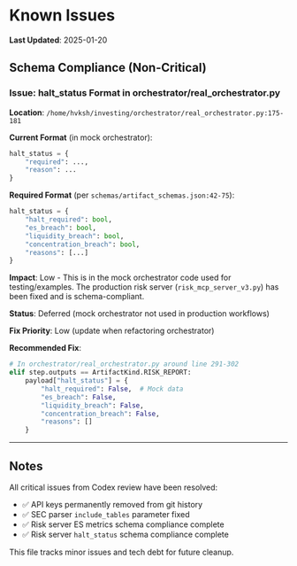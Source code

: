 # Known Issues

**Last Updated**: 2025-01-20

## Schema Compliance (Non-Critical)

### Issue: halt_status Format in orchestrator/real_orchestrator.py

**Location**: `/home/hvksh/investing/orchestrator/real_orchestrator.py:175-181`

**Current Format** (in mock orchestrator):
```python
halt_status = {
    "required": ...,
    "reason": ...
}
```

**Required Format** (per `schemas/artifact_schemas.json:42-75`):
```python
halt_status = {
    "halt_required": bool,
    "es_breach": bool,
    "liquidity_breach": bool,
    "concentration_breach": bool,
    "reasons": [...]
}
```

**Impact**: Low - This is in the mock orchestrator code used for testing/examples. The production risk server (`risk_mcp_server_v3.py`) has been fixed and is schema-compliant.

**Status**: Deferred (mock orchestrator not used in production workflows)

**Fix Priority**: Low (update when refactoring orchestrator)

**Recommended Fix**:
```python
# In orchestrator/real_orchestrator.py around line 291-302
elif step.outputs == ArtifactKind.RISK_REPORT:
    payload["halt_status"] = {
        "halt_required": False,  # Mock data
        "es_breach": False,
        "liquidity_breach": False,
        "concentration_breach": False,
        "reasons": []
    }
```

---

## Notes

All critical issues from Codex review have been resolved:
- ✅ API keys permanently removed from git history
- ✅ SEC parser `include_tables` parameter fixed
- ✅ Risk server ES metrics schema compliance complete
- ✅ Risk server `halt_status` schema compliance complete

This file tracks minor issues and tech debt for future cleanup.
